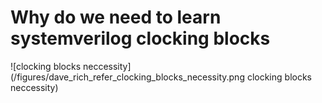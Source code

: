 # Why do we need to learn systemverilog clocking blocks  #
![clocking blocks neccessity](/figures/dave_rich_refer_clocking_blocks_necessity.png clocking blocks neccessity)
